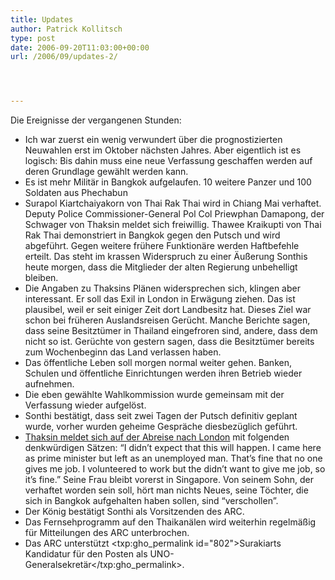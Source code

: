 ```yaml
---
title: Updates
author: Patrick Kollitsch
type: post
date: 2006-09-20T11:03:00+00:00
url: /2006/09/updates-2/




---
```

Die Ereignisse der vergangenen Stunden:

  * Ich war zuerst ein wenig verwundert &uuml;ber die prognostizierten Neuwahlen erst im Oktober n&auml;chsten Jahres. Aber eigentlich ist es logisch: Bis dahin muss eine neue Verfassung geschaffen werden auf deren Grundlage gew&auml;hlt werden kann. 
  * Es ist mehr Milit&auml;r in Bangkok aufgelaufen. 10 weitere Panzer und 100 Soldaten aus Phechabun
  * Surapol Kiartchaiyakorn von Thai Rak Thai wird in Chiang Mai verhaftet. Deputy Police Commissioner-General Pol Col Priewphan Damapong, der Schwager von Thaksin meldet sich freiwillig. Thawee Kraikupti von Thai Rak Thai demonstriert in Bangkok gegen den Putsch und wird abgef&uuml;hrt. Gegen weitere fr&uuml;here Funktion&auml;re werden Haftbefehle erteilt. Das steht im krassen Widerspruch zu einer &Auml;u&szlig;erung Sonthis heute morgen, dass die Mitglieder der alten Regierung unbehelligt bleiben. 
  * Die Angaben zu Thaksins Pl&auml;nen widersprechen sich, klingen aber interessant. Er soll das Exil in London in Erw&auml;gung ziehen. Das ist plausibel, weil er seit einiger Zeit dort Landbesitz hat. Dieses Ziel war schon bei fr&uuml;heren Auslandsreisen Ger&uuml;cht. Manche Berichte sagen, dass seine Besitzt&uuml;mer in Thailand eingefroren sind, andere, dass dem nicht so ist. Ger&uuml;chte von gestern sagen, dass die Besitzt&uuml;mer bereits zum Wochenbeginn das Land verlassen haben.
  * Das &ouml;ffentliche Leben soll morgen normal weiter gehen. Banken, Schulen und &ouml;ffentliche Einrichtungen werden ihren Betrieb wieder aufnehmen.
  * Die eben gew&auml;hlte Wahlkommission wurde gemeinsam mit der Verfassung wieder aufgel&ouml;st.
  * Sonthi best&auml;tigt, dass seit zwei Tagen der Putsch definitiv geplant wurde, vorher wurden geheime Gespr&auml;che diesbez&uuml;glich gef&uuml;hrt.
  * [Thaksin meldet sich auf der Abreise nach London][1] mit folgenden denkw&uuml;rdigen S&auml;tzen: &#8220;I didn&#8217;t expect that this will happen. I came here as prime minister but left as an unemployed man. That&#8217;s fine that no one gives me job. I volunteered to work but the didn&#8217;t want to give me job, so it&#8217;s fine.&#8221; Seine Frau bleibt vorerst in Singapore. Von seinem Sohn, der verhaftet worden sein soll, h&ouml;rt man nichts Neues, seine T&ouml;chter, die sich in Bangkok aufgehalten haben sollen, sind &#8220;verschollen&#8221;.
  * Der K&ouml;nig best&auml;tigt Sonthi als Vorsitzenden des <span class="caps">ARC</span>.
  * Das Fernsehprogramm auf den Thaikan&auml;len wird weiterhin regelm&auml;&szlig;ig f&uuml;r Mitteilungen des <span class="caps">ARC</span> unterbrochen.
  * Das <span class="caps">ARC</span> unterst&uuml;tzt <txp:gho_permalink id="802">Surakiarts Kandidatur f&uuml;r den Posten als UNO-Generalsekret&auml;r</txp:gho_permalink>.

 [1]: http://www.nationmultimedia.com/breakingnews/read.php?newsid=30014163